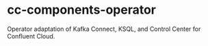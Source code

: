 # cc-components-operator
Operator adaptation of Kafka Connect, KSQL, and Control Center for Confluent Cloud.
